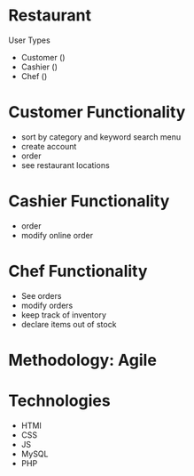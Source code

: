 # Restaurant 
User Types
- Customer ()
- Cashier ()
- Chef ()



# Customer Functionality
- sort by category and keyword search menu
- create account
- order
- see restaurant locations
# Cashier Functionality
- order
- modify online order
# Chef Functionality
- See orders
- modify orders
- keep track of inventory
- declare items out of stock

# Methodology: Agile

# Technologies
- HTMl
- CSS
- JS
- MySQL
- PHP
